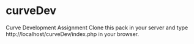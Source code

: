 # curveDev
Curve Development Assignment 
Clone this pack in your server and type http://localhost/curveDev/index.php in your browser.
